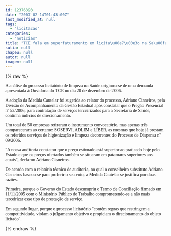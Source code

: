 ```yaml
---
id: 12376393
date: "2007-02-14T01:43:00Z"
last_modified_at: null
tags:
  - "licitacao"
categories:
  - "noticias"
title: "TCE fala em superfaturamento em licita\u00e7\u00e3o na Sa\u00fade"
sutia: null
chapeu: null
autor: null
imagem: null
---
```

{% raw %}
<p><p><font face=\"Verdana\">A an&aacute;lise do processo licitat&oacute;rio de limpeza na Sa&uacute;de originou-se de uma demanda apresentada &agrave; Ouvidoria do TCE no dia 20 de dezembro de 2006. </font></p></p>
<p><p><font face=\"Verdana\">A ado&ccedil;&atilde;o da Medida Cautelar foi sugerida ao relator do processo, Adriano Cisneiros, pela Divis&atilde;o de Acompanhamento da Gest&atilde;o Estadual ap&oacute;s constatar que o Preg&atilde;o Presencial n&ordm; 52/2006, para contrata&ccedil;&atilde;o de servi&ccedil;os terceirizados para a Secretaria de Sa&uacute;de, continha ind&iacute;cios de direcionamento.</font></p></p>
<p><p><font face=\"Verdana\">Um total de 50 empresas retiraram o instrumento convocat&oacute;rio, mas apenas tr&ecirc;s compareceram ao certame: SOSERVI, ADLIM e L&Iacute;BER, as mesmas que hoje j&aacute; prestam os referidos servi&ccedil;os de higieniza&ccedil;&atilde;o e limpeza decorrentes do Processo de Dispensa n&ordm; 09/2006.</font></p></p>
<p><p><font face=\"Verdana\">&quot;A nossa auditoria constatou que o pre&ccedil;o estimado est&aacute; superior ao praticado hoje pelo Estado e que os pre&ccedil;os ofertados tamb&eacute;m se situaram em patamares superiores aos atuais&quot;, declarou Adriano Cisneiros.</font></p></p>
<p><p><font face=\"Verdana\">De acordo com o relat&oacute;rio t&eacute;cnico de auditoria, no qual o conselheiro substituto Adriano Cisneiros baseou-se para proferir o seu voto, a Medida Cautelar se justifica por duas raz&otilde;es. </font></p></p>
<p><p><font face=\"Verdana\">Primeira, porque o Governo do Estado descumpriu o Termo de Concilia&ccedil;&atilde;o firmado em 11/11/2005 com o Minist&eacute;rio P&uacute;blico do Trabalho comprometendo-se a n&atilde;o mais terceirizar esse tipo de presta&ccedil;&atilde;o de servi&ccedil;o. </font></p></p>
<p><p><font face=\"Verdana\">Em segundo lugar, porque o processo licitat&oacute;rio &quot;cont&eacute;m regras que restringem a competitividade, violam o julgamento objetivo e propiciam o direcionamento do objeto licitado&quot;. </font></p> </p>
{% endraw %}